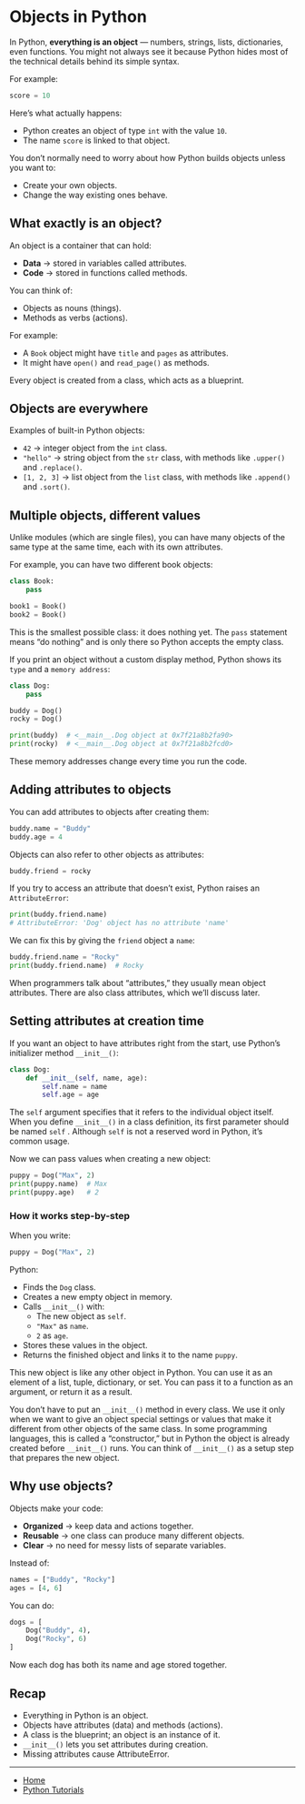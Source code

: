 # Objects in Python

In Python, **everything is an object** — numbers, strings, lists, dictionaries, even functions.
You might not always see it because Python hides most of the technical details behind its simple syntax.

For example:
```py
score = 10
```

Here’s what actually happens:

- Python creates an object of type `int` with the value `10`.
- The name `score` is linked to that object.

You don’t normally need to worry about how Python builds objects unless you want to:
- Create your own objects.
- Change the way existing ones behave.

## What exactly is an object?

An object is a container that can hold:
- **Data** → stored in variables called attributes.
- **Code** → stored in functions called methods.

You can think of:
- Objects as nouns (things).
- Methods as verbs (actions).

For example:
- A `Book` object might have `title` and `pages` as attributes.
- It might have `open()` and `read_page()` as methods.

Every object is created from a class, which acts as a blueprint.

## Objects are everywhere

Examples of built-in Python objects:
- `42` → integer object from the `int` class.
- `"hello"` → string object from the `str` class, with methods like `.upper()` and `.replace()`.
- `[1, 2, 3]` → list object from the `list` class, with methods like `.append()` and `.sort()`.

## Multiple objects, different values

Unlike modules (which are single files), you can have many objects of the same type at the same time, each with its own attributes.

For example, you can have two different book objects:

```py
class Book:
    pass

book1 = Book()
book2 = Book()
```

This is the smallest possible class: it does nothing yet. The `pass` statement means “do nothing” and is only there so Python accepts the empty class.

If you print an object without a custom display method, Python shows its `type` and a `memory address`:

```py
class Dog:
    pass

buddy = Dog()
rocky = Dog()

print(buddy)  # <__main__.Dog object at 0x7f21a8b2fa90>
print(rocky)  # <__main__.Dog object at 0x7f21a8b2fcd0>

```

These memory addresses change every time you run the code.

## Adding attributes to objects

You can add attributes to objects after creating them:

```py
buddy.name = "Buddy"
buddy.age = 4
```

Objects can also refer to other objects as attributes:

```py
buddy.friend = rocky
```

If you try to access an attribute that doesn’t exist, Python raises an `AttributeError`:

```py
print(buddy.friend.name)
# AttributeError: 'Dog' object has no attribute 'name'
```

We can fix this by giving the `friend` object a `name`:

```py
buddy.friend.name = "Rocky"
print(buddy.friend.name)  # Rocky
```

When programmers talk about “attributes,” they usually mean object attributes.
There are also class attributes, which we’ll discuss later.

## Setting attributes at creation time

If you want an object to have attributes right from the start, use Python’s initializer method `__init__()`:

```py
class Dog:
    def __init__(self, name, age):
        self.name = name
        self.age = age
```

The `self` argument specifies that it refers to the individual object itself. When you define `__init__()` in a class definition, its first parameter should be named `self` . Although `self` is not a reserved word in Python, it’s common usage.

Now we can pass values when creating a new object:

```py
puppy = Dog("Max", 2)
print(puppy.name)  # Max
print(puppy.age)   # 2
```

### How it works step-by-step

When you write:
```py
puppy = Dog("Max", 2)
```

Python:
- Finds the `Dog` class.
- Creates a new empty object in memory.
- Calls `__init__()` with:
    - The new object as `self`.
    - `"Max"` as `name`.
    - `2` as `age`.
- Stores these values in the object.
- Returns the finished object and links it to the name `puppy`.

This new object is like any other object in Python. You can use it as an element of a list, tuple, dictionary, or set. You can pass it to a function as an argument, or return it as a result.

You don’t have to put an `__init__()` method in every class.
We use it only when we want to give an object special settings or values that make it different from other objects of the same class.
In some programming languages, this is called a “constructor,” but in Python the object is already created before `__init__()` runs.
You can think of `__init__()` as a setup step that prepares the new object.

## Why use objects?

Objects make your code:
- **Organized** → keep data and actions together.
- **Reusable** → one class can produce many different objects.
- **Clear** → no need for messy lists of separate variables.

Instead of:

```py
names = ["Buddy", "Rocky"]
ages = [4, 6]
```

You can do:

```py
dogs = [
    Dog("Buddy", 4),
    Dog("Rocky", 6)
]

```

Now each dog has both its name and age stored together.

## Recap

- Everything in Python is an object.
- Objects have attributes (data) and methods (actions).
- A class is the blueprint; an object is an instance of it.
- `__init__()` lets you set attributes during creation.
- Missing attributes cause AttributeError.

---

- [Home](./../../README.md)
- [Python Tutorials](./../tutorials.md)